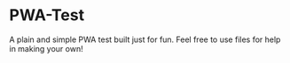 # PWA-Test

A plain and simple PWA test built just for fun. Feel free to use files for help in making your own!
